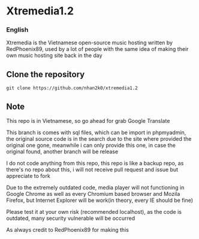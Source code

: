 # Xtremedia1.2
### English
Xtremedia is the Vietnamese open-source music hosting written by RedPhoenix89, used by a lot of people with the same idea of making their own music hosting site back in the day

## Clone the repository
```
git clone https://github.com/nhan2k0/xtremedia1.2
```
## Note
This repo is in Vietnamese, so go ahead for grab Google Translate

This branch is comes with sql files, which can be import in phpmyadmin, the original source code is in the search due to the site where provided the original one gone, meanwhile i can only provide this one, in case the original found, another branch will be release

I do not code anything from this repo, this repo is like a backup repo, as there's no repo about this, i will not receive pull request and issue but appreciate to fork 

Due to the extremely outdated code, media player will not functioning in Google Chrome as well as every Chromium based browser and Mozila Firefox, but Internet Explorer will be work(in theory, every IE should be fine)

Please test it at your own risk (recommended localhost), as the code is outdated, many security vulnerable will be occurred

As always credit to RedPhoenix89 for making this
